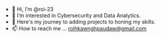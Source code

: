 - 👋 Hi, I’m @roi-23
- 👀 I’m interested in Cybersecurity and Data Analytics. 
- 💞️ Here's my journey to adding projects to honing my skills.
- 📫 How to reach me ... roihkawnghpaudaw@gmail.com

<!---
roi-23/roi-23 is a ✨ special ✨ repository because its `README.md` (this file) appears on your GitHub profile.
You can click the Preview link to take a look at your changes.
--->

